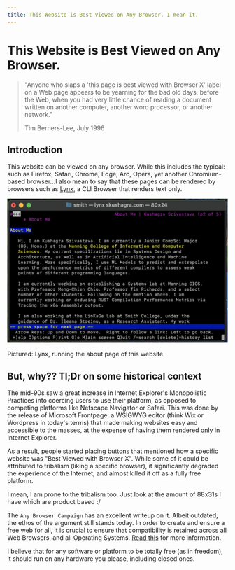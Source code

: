 ```yaml
---
title: This Website is Best Viewed on Any Browser. I mean it.
---
```


# This Website is Best Viewed on Any Browser.

> "Anyone who slaps a 'this page is best viewed with Browser X' label on a Web page appears to be yearning for the bad old days, before the Web, when you had very little chance of reading a document written on another computer, another word processor, or another network."
> 
> Tim Berners-Lee, July 1996

## Introduction

This website can be viewed on any browser. While this includes the typical: such as Firefox, Safari, Chrome, Edge, Arc, Opera, yet another Chromium-based browser...I also mean to say that these pages can be rendered by browsers such as [Lynx](https://lynx.invisible-island.net/), a CLI Browser that renders text only. 

![Lynx, running the about page of this website](./assets/bestViewed/Screenshot%202024-01-29%20at%205.21.34%20PM.png)

Pictured: Lynx, running the about page of this website

## But, why?? Tl;Dr on some historical context

The mid-90s saw a great increase in Internet Explorer's Monopolistic Practices into coercing users to use their platform, as opposed to competing platforms like Netscape Navigator or Safari. This was done by the release of Microsoft Frontpage: a WSIGWYG editor (think Wix or Wordpress in today's terms) that made making websites easy and accessible to the masses, at the expense of having them rendered only in Internet Explorer.

As a result, people started placing buttons that mentioned how a specific website was "Best Viewed with Browser X". While some of it could be attributed to tribalism (liking a specific browser), it significantly degraded the experience of the Internet, and almost killed it off as a fully free platform.

I mean, I am prone to the tribalism too. Just look at the amount of 88x31s I have which are product based :/

The ```Any Browser Campaign``` has an excellent writeup on it. Albeit outdated, the ethos of the argument still stands today. In order to create and ensure a free web for all, it is crucial to ensure that compatibility is retained across all Web Browsers, and all Operating Systems. [Read this](https://www.anybrowser.org/campaign/) for more information.

I believe that for any software or platform to be totally free (as in freedom), it should run on any hardware you please, including closed ones.